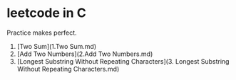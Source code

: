 # leetcode in C
Practice makes perfect.

1. [Two Sum](1.Two Sum.md)
2. [Add Two Numbers](2.Add Two Numbers.md)
3. [Longest Substring Without Repeating Characters](3. Longest Substring Without Repeating Characters.md)

